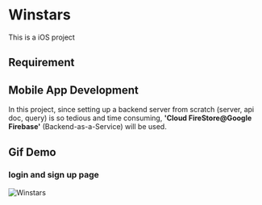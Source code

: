 # Winstars
This is a iOS project

## Requirement 

## Mobile App Development
In this project, since setting up a backend server from scratch (server, api doc, query) is so tedious and time consuming, **'Cloud FireStore@Google Firebase'** (Backend-as-a-Service)  will be used.
 
 ## Gif Demo


### login and sign up page 
![Winstars](Asset/Winstars.gif)

